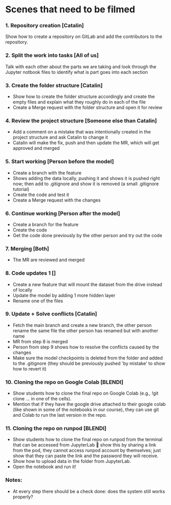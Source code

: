 # Scenes that need to be filmed 

### 1. Repository creation [Catalin]

Show how to create a repository on GitLab and add the contributors to the repository.

### 2. Split the work into tasks [All of us]

Talk with each other about the parts we are taking and look through the Jupyter notbook files to identify what is part goes into each section


### 3. Create the folder structure [Catalin]

- Show how to create the folder structure accordingly and create the empty files and explain what they roughly do in each of the file
- Create a Merge request with the folder structure and open it for review

### 4. Review the project structure [Someone else than Catalin]

- Add a comment on a mistake that was intentionally created in the project structure and ask Catalin to change it
- Catalin will make the fix, push and then update the MR, which will get approved and merged

### 5. Start working [Person before the model]
- Create a branch with the feature
- Shows adding the data locally, pushing it and shows it is pushed right now; then add to .gitignore and show it is removed (a small .gitignore tutorial)
- Create the code and test it
- Create a Merge request with the changes 

### 6. Continue working [Person after the model]
- Create a branch for the feature
- Create the code
- Get the code done previously by the other person and try out the code

### 7. Merging [Both]
-  The MR are reviewed and merged

### 8. Code updates 1 []
- Create a new feature that will mount the dataset from the drive instead of locally 
- Update the model by adding 1 more hidden layer 
- Rename one of the files 


### 9. Update + Solve conflicts [Catalin]

- Fetch the main branch and create a new branch, the other person rename the same file the other person has renamed but with another name
- MR from step 8 is merged
- Person from step 9 shows how to resolve the conflicts caused by the changes
- Make sure the model checkpoints is deleted from the folder and added to the .gitignore (they should be previously pushed 'by mistake' to show how to revert it)


### 10. Cloning the repo on Google Colab [BLENDI]
- Show students how to clone the final repo on Google Colab (e.g., !git clone … in one of the cells). 
- Mention that if they have the google drive attached to their google colab (like shown in some of the notebooks in our course), they can use git and Colab to run the last version in the repo.  
  
### 11. Cloning the repo on runpod [BLENDI]
- Show students how to clone the final repo on runpod from the terminal that can be accessed from JupyterLab  show this by sharing a link from the pod, they cannot access runpod account by themselves; just show that they can paste the link and the password they will receive. 
-  Show how to upload data in the folder from JupyterLab.
- Open the notebook and run it! 



### Notes:
- At every step there should be a check done: does the system still works properly?


